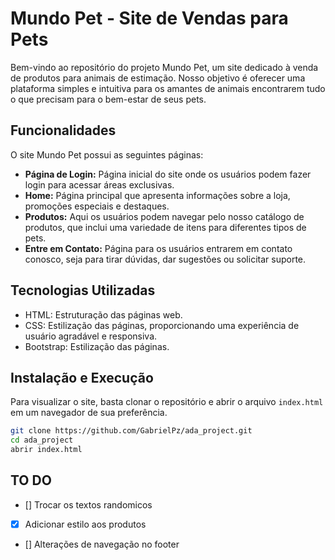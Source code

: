 # Mundo Pet - Site de Vendas para Pets

Bem-vindo ao repositório do projeto Mundo Pet, um site dedicado à venda de produtos para animais de estimação. Nosso objetivo é oferecer uma plataforma simples e intuitiva para os amantes de animais encontrarem tudo o que precisam para o bem-estar de seus pets.

## Funcionalidades

O site Mundo Pet possui as seguintes páginas:

- **Página de Login:** Página inicial do site onde os usuários podem fazer login para acessar áreas exclusivas.
- **Home:** Página principal que apresenta informações sobre a loja, promoções especiais e destaques.
- **Produtos:** Aqui os usuários podem navegar pelo nosso catálogo de produtos, que inclui uma variedade de itens para diferentes tipos de pets.
- **Entre em Contato:** Página para os usuários entrarem em contato conosco, seja para tirar dúvidas, dar sugestões ou solicitar suporte.

## Tecnologias Utilizadas

- HTML: Estruturação das páginas web.
- CSS: Estilização das páginas, proporcionando uma experiência de usuário agradável e responsiva.
- Bootstrap: Estilização das páginas.

## Instalação e Execução

Para visualizar o site, basta clonar o repositório e abrir o arquivo `index.html` em um navegador de sua preferência.

```bash
git clone https://github.com/GabrielPz/ada_project.git
cd ada_project
abrir index.html
```

## TO DO

- [] Trocar os textos randomicos
- [x] Adicionar estilo aos produtos
- [] Alterações de navegação no footer
